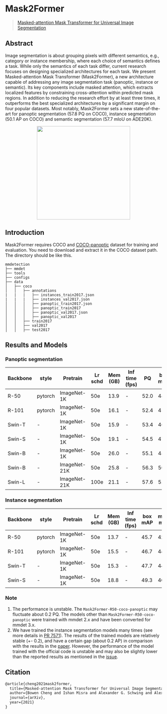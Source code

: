 # Mask2Former

> [Masked-attention Mask Transformer for Universal Image Segmentation](http://arxiv.org/abs/2112.01527)

<!-- [ALGORITHM] -->

## Abstract

Image segmentation is about grouping pixels with different semantics, e.g., category or instance membership, where each choice of semantics defines a task. While only the semantics of each task differ, current research focuses on designing specialized architectures for each task. We present Masked-attention Mask Transformer (Mask2Former), a new architecture capable of addressing any image segmentation task (panoptic, instance or semantic). Its key components include masked attention, which extracts localized features by constraining cross-attention within predicted mask regions. In addition to reducing the research effort by at least three times, it outperforms the best specialized architectures by a significant margin on four popular datasets. Most notably, Mask2Former sets a new state-of-the-art for panoptic segmentation (57.8 PQ on COCO), instance segmentation (50.1 AP on COCO) and semantic segmentation (57.7 mIoU on ADE20K).

<div align=center>
<img src="https://camo.githubusercontent.com/455d3116845b1d580b1f8a8542334b9752fdf39364deee2951cdd231524c7725/68747470733a2f2f626f77656e63303232312e6769746875622e696f2f696d616765732f6d61736b666f726d657276325f7465617365722e706e67" height="300"/>
</div>

## Introduction

Mask2Former requires COCO and [COCO-panoptic](http://images.cocodataset.org/annotations/panoptic_annotations_trainval2017.zip) dataset for training and evaluation. You need to download and extract it in the COCO dataset path.
The directory should be like this.

```none
mmdetection
├── mmdet
├── tools
├── configs
├── data
│   ├── coco
│   │   ├── annotations
|   |   |   ├── instances_train2017.json
|   |   |   ├── instances_val2017.json
│   │   │   ├── panoptic_train2017.json
│   │   │   ├── panoptic_train2017
│   │   │   ├── panoptic_val2017.json
│   │   │   ├── panoptic_val2017
│   │   ├── train2017
│   │   ├── val2017
│   │   ├── test2017
```

## Results and Models

### Panoptic segmentation

| Backbone | style   | Pretrain     | Lr schd | Mem (GB) | Inf time (fps) | PQ   | box mAP | mask mAP | Config                                                                          | Download                                                                                                                                                                                                                                                                                                                                                                                                                                                 |
| -------- | ------- | ------------ | ------- | -------- | -------------- | ---- | ------- | -------- | ------------------------------------------------------------------------------- | -------------------------------------------------------------------------------------------------------------------------------------------------------------------------------------------------------------------------------------------------------------------------------------------------------------------------------------------------------------------------------------------------------------------------------------------------------- |
| R-50     | pytorch | ImageNet-1K  | 50e     | 13.9     | -              | 52.0 | 44.5    | 41.8     | [config](./mask2former_r50_8xb2-lsj-50e_coco-panoptic.py)                       | [model](https://mmassets.onedl.ai/mmdetection/v3.0/mask2former/mask2former_r50_8xb2-lsj-50e_coco-panoptic/mask2former_r50_8xb2-lsj-50e_coco-panoptic_20230118_125535-54df384a.pth) \| [log](https://mmassets.onedl.ai/mmdetection/v3.0/mask2former/mask2former_r50_8xb2-lsj-50e_coco-panoptic/mask2former_r50_8xb2-lsj-50e_coco-panoptic_20230118_125535.log.json)                                                                                       |
| R-101    | pytorch | ImageNet-1K  | 50e     | 16.1     | -              | 52.4 | 45.3    | 42.4     | [config](./mask2former_r101_8xb2-lsj-50e_coco-panoptic.py)                      | [model](https://mmassets.onedl.ai/mmdetection/v3.0/mask2former/mask2former_r101_8xb2-lsj-50e_coco-panoptic/mask2former_r101_8xb2-lsj-50e_coco-panoptic_20220329_225104-c74d4d71.pth) \| [log](https://mmassets.onedl.ai/mmdetection/v2.0/mask2former/mask2former_r101_lsj_8x2_50e_coco-panoptic/mask2former_r101_lsj_8x2_50e_coco-panoptic_20220329_225104.log.json)                                                                                     |
| Swin-T   | -       | ImageNet-1K  | 50e     | 15.9     | -              | 53.4 | 46.3    | 43.4     | [config](./mask2former_swin-t-p4-w7-224_8xb2-lsj-50e_coco-panoptic.py)          | [model](https://mmassets.onedl.ai/mmdetection/v3.0/mask2former/mask2former_swin-t-p4-w7-224_8xb2-lsj-50e_coco-panoptic/mask2former_swin-t-p4-w7-224_8xb2-lsj-50e_coco-panoptic_20220326_224553-3ec9e0ae.pth) \| [log](https://mmassets.onedl.ai/mmdetection/v2.0/mask2former/mask2former_swin-t-p4-w7-224_lsj_8x2_50e_coco-panoptic/mask2former_swin-t-p4-w7-224_lsj_8x2_50e_coco-panoptic_20220326_224553.log.json)                                     |
| Swin-S   | -       | ImageNet-1K  | 50e     | 19.1     | -              | 54.5 | 47.8    | 44.5     | [config](./mask2former_swin-s-p4-w7-224_8xb2-lsj-50e_coco-panoptic.py)          | [model](https://mmassets.onedl.ai/mmdetection/v3.0/mask2former/mask2former_swin-s-p4-w7-224_8xb2-lsj-50e_coco-panoptic/mask2former_swin-s-p4-w7-224_8xb2-lsj-50e_coco-panoptic_20220329_225200-4a16ded7.pth) \| [log](https://mmassets.onedl.ai/mmdetection/v2.0/mask2former/mask2former_swin-s-p4-w7-224_lsj_8x2_50e_coco-panoptic/mask2former_swin-s-p4-w7-224_lsj_8x2_50e_coco-panoptic_20220329_225200.log.json)                                     |
| Swin-B   | -       | ImageNet-1K  | 50e     | 26.0     | -              | 55.1 | 48.2    | 44.9     | [config](./mask2former_swin-b-p4-w12-384_8xb2-lsj-50e_coco-panoptic.py)         | [model](https://mmassets.onedl.ai/mmdetection/v3.0/mask2former/mask2former_swin-b-p4-w12-384_8xb2-lsj-50e_coco-panoptic/mask2former_swin-b-p4-w12-384_8xb2-lsj-50e_coco-panoptic_20220331_002244-8a651d82.pth) \| [log](https://mmassets.onedl.ai/mmdetection/v2.0/mask2former/mask2former_swin-b-p4-w12-384_lsj_8x2_50e_coco-panoptic/mask2former_swin-b-p4-w12-384_lsj_8x2_50e_coco-panoptic_20220331_002244.log.json)                                 |
| Swin-B   | -       | ImageNet-21K | 50e     | 25.8     | -              | 56.3 | 50.0    | 46.3     | [config](./mask2former_swin-b-p4-w12-384-in21k_8xb2-lsj-50e_coco-panoptic.py)   | [model](https://mmassets.onedl.ai/mmdetection/v3.0/mask2former/mask2former_swin-b-p4-w12-384-in21k_8xb2-lsj-50e_coco-panoptic/mask2former_swin-b-p4-w12-384-in21k_8xb2-lsj-50e_coco-panoptic_20220329_230021-05ec7315.pth) \| [log](https://mmassets.onedl.ai/mmdetection/v2.0/mask2former/mask2former_swin-b-p4-w12-384-in21k_lsj_8x2_50e_coco-panoptic/mask2former_swin-b-p4-w12-384-in21k_lsj_8x2_50e_coco-panoptic_20220329_230021.log.json)         |
| Swin-L   | -       | ImageNet-21K | 100e    | 21.1     | -              | 57.6 | 52.2    | 48.5     | [config](./mask2former_swin-l-p4-w12-384-in21k_16xb1-lsj-100e_coco-panoptic.py) | [model](https://mmassets.onedl.ai/mmdetection/v3.0/mask2former/mask2former_swin-l-p4-w12-384-in21k_16xb1-lsj-100e_coco-panoptic/mask2former_swin-l-p4-w12-384-in21k_16xb1-lsj-100e_coco-panoptic_20220407_104949-82f8d28d.pth) \| [log](https://mmassets.onedl.ai/mmdetection/v2.0/mask2former/mask2former_swin-l-p4-w12-384-in21k_lsj_16x1_100e_coco-panoptic/mask2former_swin-l-p4-w12-384-in21k_lsj_16x1_100e_coco-panoptic_20220407_104949.log.json) |

### Instance segmentation

| Backbone | style   | Pretrain    | Lr schd | Mem (GB) | Inf time (fps) | box mAP | mask mAP | Config                                                        | Download                                                                                                                                                                                                                                                                                                                                                                         |
| -------- | ------- | ----------- | ------- | -------- | -------------- | ------- | -------- | ------------------------------------------------------------- | -------------------------------------------------------------------------------------------------------------------------------------------------------------------------------------------------------------------------------------------------------------------------------------------------------------------------------------------------------------------------------- |
| R-50     | pytorch | ImageNet-1K | 50e     | 13.7     | -              | 45.7    | 42.9     | [config](./mask2former_r50_8xb2-lsj-50e_coco.py)              | [model](https://mmassets.onedl.ai/mmdetection/v3.0/mask2former/mask2former_r50_8xb2-lsj-50e_coco/mask2former_r50_8xb2-lsj-50e_coco_20220506_191028-41b088b6.pth) \| [log](https://mmassets.onedl.ai/mmdetection/v2.0/mask2former/mask2former_r50_lsj_8x2_50e_coco/mask2former_r50_lsj_8x2_50e_coco_20220506_191028.log.json)                                                     |
| R-101    | pytorch | ImageNet-1K | 50e     | 15.5     | -              | 46.7    | 44.0     | [config](./mask2former_r101_8xb2-lsj-50e_coco.py)             | [model](https://mmassets.onedl.ai/mmdetection/v3.0/mask2former/mask2former_r101_8xb2-lsj-50e_coco/mask2former_r101_8xb2-lsj-50e_coco_20220426_100250-ecf181e2.pth) \| [log](https://mmassets.onedl.ai/mmdetection/v2.0/mask2former/mask2former_r101_lsj_8x2_50e_coco/mask2former_r101_lsj_8x2_50e_coco_20220426_100250.log.json)                                                 |
| Swin-T   | -       | ImageNet-1K | 50e     | 15.3     | -              | 47.7    | 44.7     | [config](./mask2former_swin-t-p4-w7-224_8xb2-lsj-50e_coco.py) | [model](https://mmassets.onedl.ai/mmdetection/v3.0/mask2former/mask2former_swin-t-p4-w7-224_8xb2-lsj-50e_coco/mask2former_swin-t-p4-w7-224_8xb2-lsj-50e_coco_20220508_091649-01b0f990.pth) \| [log](https://mmassets.onedl.ai/mmdetection/v2.0/mask2former/mask2former_swin-t-p4-w7-224_lsj_8x2_50e_coco/mask2former_swin-t-p4-w7-224_lsj_8x2_50e_coco_20220508_091649.log.json) |
| Swin-S   | -       | ImageNet-1K | 50e     | 18.8     | -              | 49.3    | 46.1     | [config](./mask2former_swin-s-p4-w7-224_8xb2-lsj-50e_coco.py) | [model](https://mmassets.onedl.ai/mmdetection/v3.0/mask2former/mask2former_swin-s-p4-w7-224_8xb2-lsj-50e_coco/mask2former_swin-s-p4-w7-224_8xb2-lsj-50e_coco_20220504_001756-c9d0c4f2.pth) \| [log](https://mmassets.onedl.ai/mmdetection/v2.0/mask2former/mask2former_swin-s-p4-w7-224_lsj_8x2_50e_coco/mask2former_swin-s-p4-w7-224_lsj_8x2_50e_coco_20220504_001756.log.json) |

### Note

1. The performance is unstable. The `Mask2Former-R50-coco-panoptic` may fluctuate about 0.2 PQ. The models other than `Mask2Former-R50-coco-panoptic` were trained with mmdet 2.x and have been converted for mmdet 3.x.
2. We have trained the instance segmentation models many times (see more details in [PR 7571](https://github.com/open-mmlab/mmdetection/pull/7571)). The results of the trained models are relatively stable (+- 0.2), and have a certain gap (about 0.2 AP) in comparison with the results in the [paper](http://arxiv.org/abs/2112.01527). However, the performance of the model trained with the official code is unstable and may also be slightly lower than the reported results as mentioned in the [issue](https://github.com/facebookresearch/Mask2Former/issues/46).

## Citation

```latex
@article{cheng2021mask2former,
  title={Masked-attention Mask Transformer for Universal Image Segmentation},
  author={Bowen Cheng and Ishan Misra and Alexander G. Schwing and Alexander Kirillov and Rohit Girdhar},
  journal={arXiv},
  year={2021}
}
```
